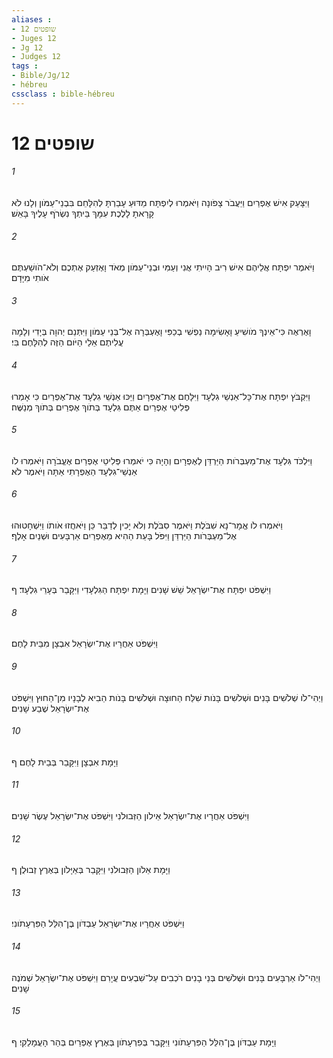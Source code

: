 ```yaml
---
aliases : 
- שופטים 12
- Juges 12
- Jg 12
- Judges 12
tags : 
- Bible/Jg/12
- hébreu
cssclass : bible-hébreu
---
```


# שופטים 12

###### 1
וַיִּצָּעֵק אִישׁ אֶפְרַיִם וַיַּעֲבֹר צָפֹונָה וַיֹּאמְרוּ לְיִפְתָּח מַדּוּעַ עָבַרְתָּ לְהִלָּחֵם בִּבְנֵי־עַמֹּון וְלָנוּ לֹא קָרָאתָ לָלֶכֶת עִמָּךְ בֵּיתְךָ נִשְׂרֹף עָלֶיךָ בָּאֵשׁ׃
###### 2
וַיֹּאמֶר יִפְתָּח אֲלֵיהֶם אִישׁ רִיב הָיִיתִי אֲנִי וְעַמִּי וּבְנֵי־עַמֹּון מְאֹד וָאֶזְעַק אֶתְכֶם וְלֹא־הֹושַׁעְתֶּם אֹותִי מִיָּדָם׃
###### 3
וָאֶרְאֶה כִּי־אֵינְךָ מֹושִׁיעַ וָאָשִׂימָה נַפְשִׁי בְכַפִּי וָאֶעְבְּרָה אֶל־בְּנֵי עַמֹּון וַיִּתְּנֵם יְהוָה בְּיָדִי וְלָמָה עֲלִיתֶם אֵלַי הַיֹּום הַזֶּה לְהִלָּחֶם בִּי׃
###### 4
וַיִּקְבֹּץ יִפְתָּח אֶת־כָּל־אַנְשֵׁי גִלְעָד וַיִּלָּחֶם אֶת־אֶפְרָיִם וַיַּכּוּ אַנְשֵׁי גִלְעָד אֶת־אֶפְרַיִם כִּי אָמְרוּ פְּלִיטֵי אֶפְרַיִם אַתֶּם גִּלְעָד בְּתֹוךְ אֶפְרַיִם בְּתֹוךְ מְנַשֶּׁה׃
###### 5
וַיִּלְכֹּד גִּלְעָד אֶת־מַעְבְּרֹות הַיַּרְדֵּן לְאֶפְרָיִם וְהָיָה כִּי יֹאמְרוּ פְּלִיטֵי אֶפְרַיִם אֶעֱבֹרָה וַיֹּאמְרוּ לֹו אַנְשֵׁי־גִלְעָד הַאֶפְרָתִי אַתָּה וַיֹּאמֶר לֹא׃
###### 6
וַיֹּאמְרוּ לֹו אֱמָר־נָא שִׁבֹּלֶת וַיֹּאמֶר סִבֹּלֶת וְלֹא יָכִין לְדַבֵּר כֵּן וַיֹּאחֲזוּ אֹותֹו וַיִּשְׁחָטוּהוּ אֶל־מַעְבְּרֹות הַיַּרְדֵּן וַיִּפֹּל בָּעֵת הַהִיא מֵאֶפְרַיִם אַרְבָּעִים וּשְׁנַיִם אָלֶף׃
###### 7
וַיִּשְׁפֹּט יִפְתָּח אֶת־יִשְׂרָאֵל שֵׁשׁ שָׁנִים וַיָּמָת יִפְתָּח הַגִּלְעָדִי וַיִּקָּבֵר בְּעָרֵי גִלְעָד׃ ף
###### 8
וַיִּשְׁפֹּט אַחֲרָיו אֶת־יִשְׂרָאֵל אִבְצָן מִבֵּית לָחֶם׃
###### 9
וַיְהִי־לֹו שְׁלֹשִׁים בָּנִים וּשְׁלֹשִׁים בָּנֹות שִׁלַּח הַחוּצָה וּשְׁלֹשִׁים בָּנֹות הֵבִיא לְבָנָיו מִן־הַחוּץ וַיִּשְׁפֹּט אֶת־יִשְׂרָאֵל שֶׁבַע שָׁנִים׃
###### 10
וַיָּמָת אִבְצָן וַיִּקָּבֵר בְּבֵית לָחֶם׃ ף
###### 11
וַיִּשְׁפֹּט אַחֲרָיו אֶת־יִשְׂרָאֵל אֵילֹון הַזְּבוּלֹנִי וַיִּשְׁפֹּט אֶת־יִשְׂרָאֵל עֶשֶׂר שָׁנִים׃
###### 12
וַיָּמָת אֵלֹון הַזְּבוּלֹנִי וַיִּקָּבֵר בְּאַיָּלֹון בְּאֶרֶץ זְבוּלֻן׃ ף
###### 13
וַיִּשְׁפֹּט אַחֲרָיו אֶת־יִשְׂרָאֵל עַבְדֹּון בֶּן־הִלֵּל הַפִּרְעָתֹונִי׃
###### 14
וַיְהִי־לֹו אַרְבָּעִים בָּנִים וּשְׁלֹשִׁים בְּנֵי בָנִים רֹכְבִים עַל־שִׁבְעִים עֲיָרִם וַיִּשְׁפֹּט אֶת־יִשְׂרָאֵל שְׁמֹנֶה שָׁנִים׃
###### 15
וַיָּמָת עַבְדֹּון בֶּן־הִלֵּל הַפִּרְעָתֹונִי וַיִּקָּבֵר בְּפִרְעָתֹון בְּאֶרֶץ אֶפְרַיִם בְּהַר הָעֲמָלֵקִי׃ ף
